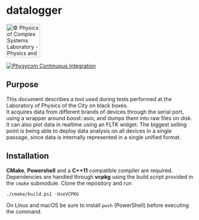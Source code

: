 # datalogger

<a href="http://www.physycom.unibo.it">
<div class="image">
<img src="https://cdn.rawgit.com/physycom/templates/697b327d/logo_unibo.png" width="90" height="90" alt="© Physics of Complex Systems Laboratory - Physics and Astronomy Department - University of Bologna">
</div>
</a>

[![Physycom Continuous Integration](https://github.com/physycom/datalogger/actions/workflows/ccpp.yml/badge.svg)](https://github.com/physycom/datalogger/actions/workflows/ccpp.yml)

## Purpose

This document describes a tool used during tests performed at the Laboratory of Physics of the City on black boxes.  
It acquires data from different brands of devices through the serial port, using a wrapper around boost::asio, and dumps them into raw files on disk. It can also plot data in realtime using an FLTK widget. The biggest selling point is being able to deploy data analysis on all devices in a single passage, since data is internally represented in a single unified format.

## Installation

**CMake**, **Powershell** and a **C++11** compatible compiler are required. Dependencies are handled through **vcpkg** using the build script provided in the `cmake` submodule. Clone the repository and run

```pwsh
./cmake/build.ps1 -UseVCPKG
```
On Linux and macOS be sure to install `pwsh` (PowerShell) before executing the command.
